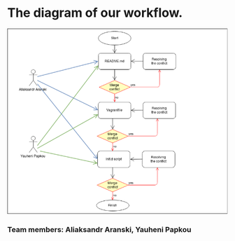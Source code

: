 # The diagram of our workflow.
![picture](img/Diagram.png)

### Team members: Aliaksandr Aranski, Yauheni Papkou
